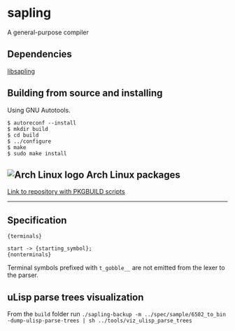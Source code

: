 # sapling

A general-purpose compiler

## Dependencies

[libsapling](https://github.com/andriybyelikov/libsapling)

## Building from source and installing

Using GNU Autotools.

```
$ autoreconf --install
$ mkdir build
$ cd build
$ ../configure
$ make
$ sudo make install
```

## ![Arch Linux logo](https://raw.githubusercontent.com/unixporn/distro-icons/71c205b588a9ea021705867ebfccbd859a196192/SVG/arch.svg) Arch Linux packages

[Link to repository with PKGBUILD scripts](https://github.com/andriybyelikov/archlinux-sapling-packages)

---

## Specification

```
{terminals}

start -> {starting_symbol};
{nonterminals}
```

Terminal symbols prefixed with ```t_gobble__``` are not emitted from the lexer
to the parser.

## uLisp parse trees visualization

From the `build` folder run `./sapling-backup -m ../spec/sample/6502_to_bin -dump-ulisp-parse-trees | sh ../tools/viz_ulisp_parse_trees`
